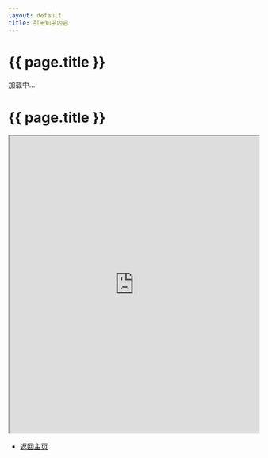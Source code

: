 ```yaml
---
layout: default
title: 引用知乎内容
---
```


<div class="container">
  <h1 class="mt-4">{{ page.title }}</h1>
  <div id="content">加载中...</div>
</div>


<div class="container">
  <h1 class="mt-4">{{ page.title }}</h1>
  <iframe src="https://zhuanlan.zhihu.com/p/687753209" width="100%" height="600px"></iframe>
</div>


- [返回主页](index.md)
